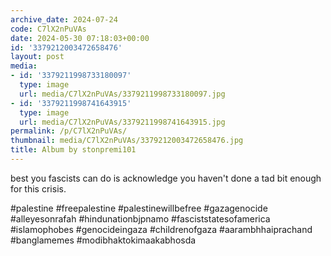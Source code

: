 ```yaml
---
archive_date: 2024-07-24
code: C7lX2nPuVAs
date: 2024-05-30 07:18:03+00:00
id: '3379212003472658476'
layout: post
media:
- id: '3379211998733180097'
  type: image
  url: media/C7lX2nPuVAs/3379211998733180097.jpg
- id: '3379211998741643915'
  type: image
  url: media/C7lX2nPuVAs/3379211998741643915.jpg
permalink: /p/C7lX2nPuVAs/
thumbnail: media/C7lX2nPuVAs/3379212003472658476.jpg
title: Album by stonpremi101
---
```


best you fascists can do is acknowledge you haven't done a tad bit enough for this crisis.   
  
#palestine #freepalestine #palestinewillbefree #gazagenocide #alleyesonrafah #hindunationbjpnamo #fasciststatesofamerica #islamophobes #genocideingaza #childrenofgaza #aarambhhaiprachand #banglamemes #modibhaktokimaakabhosda